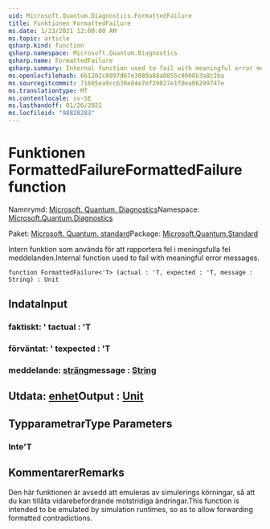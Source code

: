 ```yaml
---
uid: Microsoft.Quantum.Diagnostics.FormattedFailure
title: Funktionen FormattedFailure
ms.date: 1/23/2021 12:00:00 AM
ms.topic: article
qsharp.kind: function
qsharp.namespace: Microsoft.Quantum.Diagnostics
qsharp.name: FormattedFailure
qsharp.summary: Internal function used to fail with meaningful error messages.
ms.openlocfilehash: 6b1202c8897d67e3089a88a0855c8008b3a8c2ba
ms.sourcegitcommit: 71605ea9cc630e84e7ef29027e1f0ea06299747e
ms.translationtype: MT
ms.contentlocale: sv-SE
ms.lasthandoff: 01/26/2021
ms.locfileid: "98828283"
---
```

# <a name="formattedfailure-function"></a><span data-ttu-id="99d7f-102">Funktionen FormattedFailure</span><span class="sxs-lookup"><span data-stu-id="99d7f-102">FormattedFailure function</span></span>

<span data-ttu-id="99d7f-103">Namnrymd: [Microsoft. Quantum. Diagnostics](xref:Microsoft.Quantum.Diagnostics)</span><span class="sxs-lookup"><span data-stu-id="99d7f-103">Namespace: [Microsoft.Quantum.Diagnostics](xref:Microsoft.Quantum.Diagnostics)</span></span>

<span data-ttu-id="99d7f-104">Paket: [Microsoft. Quantum. standard](https://nuget.org/packages/Microsoft.Quantum.Standard)</span><span class="sxs-lookup"><span data-stu-id="99d7f-104">Package: [Microsoft.Quantum.Standard](https://nuget.org/packages/Microsoft.Quantum.Standard)</span></span>


<span data-ttu-id="99d7f-105">Intern funktion som används för att rapportera fel i meningsfulla fel meddelanden.</span><span class="sxs-lookup"><span data-stu-id="99d7f-105">Internal function used to fail with meaningful error messages.</span></span>

```qsharp
function FormattedFailure<'T> (actual : 'T, expected : 'T, message : String) : Unit
```


## <a name="input"></a><span data-ttu-id="99d7f-106">Indata</span><span class="sxs-lookup"><span data-stu-id="99d7f-106">Input</span></span>

### <a name="actual--t"></a><span data-ttu-id="99d7f-107">faktiskt: ' t</span><span class="sxs-lookup"><span data-stu-id="99d7f-107">actual : 'T</span></span>




### <a name="expected--t"></a><span data-ttu-id="99d7f-108">förväntat: ' t</span><span class="sxs-lookup"><span data-stu-id="99d7f-108">expected : 'T</span></span>




### <a name="message--string"></a><span data-ttu-id="99d7f-109">meddelande: [sträng](xref:microsoft.quantum.lang-ref.string)</span><span class="sxs-lookup"><span data-stu-id="99d7f-109">message : [String](xref:microsoft.quantum.lang-ref.string)</span></span>





## <a name="output--unit"></a><span data-ttu-id="99d7f-110">Utdata: [enhet](xref:microsoft.quantum.lang-ref.unit)</span><span class="sxs-lookup"><span data-stu-id="99d7f-110">Output : [Unit](xref:microsoft.quantum.lang-ref.unit)</span></span>



## <a name="type-parameters"></a><span data-ttu-id="99d7f-111">Typparametrar</span><span class="sxs-lookup"><span data-stu-id="99d7f-111">Type Parameters</span></span>

### <a name="t"></a><span data-ttu-id="99d7f-112">Inte</span><span class="sxs-lookup"><span data-stu-id="99d7f-112">'T</span></span>



## <a name="remarks"></a><span data-ttu-id="99d7f-113">Kommentarer</span><span class="sxs-lookup"><span data-stu-id="99d7f-113">Remarks</span></span>

<span data-ttu-id="99d7f-114">Den här funktionen är avsedd att emuleras av simulerings körningar, så att du kan tillåta vidarebefordrande motstridiga ändringar.</span><span class="sxs-lookup"><span data-stu-id="99d7f-114">This function is intended to be emulated by simulation runtimes, so as to allow forwarding formatted contradictions.</span></span>